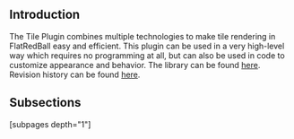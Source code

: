 ## Introduction

The Tile Plugin combines multiple technologies to make tile rendering in FlatRedBall easy and efficient. This plugin can be used in a very high-level way which requires no programming at all, but can also be used in code to customize appearance and behavior. The library can be found [here](http://www.gluevault.com/plug/94-tiled-plugin). Revision history can be found [here](/frb/docs/index.php?title=Glue:GlueVault:Component_Pages:Tile_Graphics_Plugin:Revision_History "Glue:GlueVault:Component Pages:Tile Graphics Plugin:Revision History").

## Subsections

\[subpages depth="1"\]
